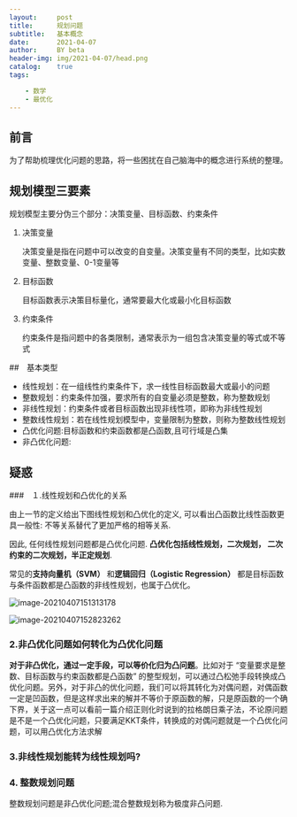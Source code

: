 ```yaml
---
layout:     post
title:      规划问题
subtitle:   基本概念
date:       2021-04-07
author:     BY beta
header-img: img/2021-04-07/head.png
catalog:    true
tags:

    - 数学
    - 最优化
---
```


## 前言

为了帮助梳理优化问题的思路，将一些困扰在自己脑海中的概念进行系统的整理。

## 规划模型三要素

规划模型主要分伪三个部分：决策变量、目标函数、约束条件

1. 决策变量

   决策变量是指在问题中可以改变的自变量。决策变量有不同的类型，比如实数变量、整数变量、0-1变量等

2. 目标函数

   目标函数表示决策目标量化，通常要最大化或最小化目标函数

3. 约束条件

   约束条件是指问题中的各类限制，通常表示为一组包含决策变量的等式或不等式

##　基本类型

- 线性规划：在一组线性约束条件下，求一线性目标函数最大或最小的问题
- 整数规划：约束条件加强，要求所有的自变量必须是整数，称为整数规划
- 非线性规划：约束条件或者目标函数出现非线性项，即称为非线性规划
- 整数线性规划：若在线性规划模型中，变量限制为整数，则称为整数线性规划
- 凸优化问题:目标函数和约束函数都是凸函数,且可行域是凸集
- 非凸优化问题:

## 疑惑

###　１.线性规划和凸优化的关系

由上一节的定义给出下图线性规划和凸优化的定义, 可以看出凸函数比线性函数更具一般性: 不等关系替代了更加严格的相等关系.

因此, 任何线性规划问题都是凸优化问题. **凸优化包括线性规划，二次规划， 二次约束的二次规划，半正定规划**. 

常见的**支持向量机（SVM）** 和**逻辑回归（Logistic Regression）** 都是目标函数与条件函数都是凸函数的非线性规划，也属于凸优化。

![image-20210407151313178](https://i.loli.net/2021/04/07/snrhV5CDdojPUBL.png)

![image-20210407152823262](https://i.loli.net/2021/04/07/tC7W3Nxr8yBiIQe.png)

### 2.非凸优化问题如何转化为凸优化问题

**对于非凸优化，通过一定手段，可以等价化归为凸问题**。比如对于 “变量要求是整数、目标函数与约束函数都是凸函数” 的整型规划，可以通过凸松弛手段转换成凸优化问题。另外，对于非凸的优化问题，我们可以将其转化为对偶问题，对偶函数一定是凹函数，但是这样求出来的解并不等价于原函数的解，只是原函数的一个确下界，关于这一点可以看前一篇介绍正则化时说到的拉格朗日乘子法，不论原问题是不是一个凸优化问题，只要满足KKT条件，转换成的对偶问题就是一个凸优化问题，可以用凸优化方法求解

### 3.非线性规划能转为线性规划吗?

### 4. 整数规划问题

整数规划问题是非凸优化问题;混合整数规划称为极度非凸问题.